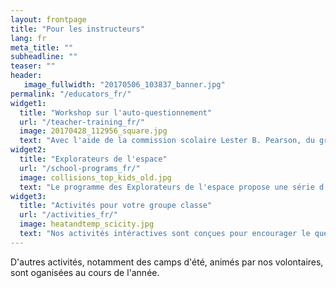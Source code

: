 ```yaml
---
layout: frontpage
title: "Pour les instructeurs"
lang: fr
meta_title: ""
subheadline: ""
teaser: ""
header:
   image_fullwidth: "20170506_103837_banner.jpg"
permalink: "/educators_fr/"
widget1:
  title: "Workshop sur l'auto-questionnement"
  url: "/teacher-training_fr/"
  image: 20170428_112956_square.jpg
  text: "Avec l'aide de la commission scolaire Lester B. Pearson, du groupe Astro McGill et de BrainReach (autre association McGilloise), nous organisons un workshop d'une journée basée sur l'apprentissage par l'auto-questionnement. Ce workshop est destiné aux enseignants des écoles primaires."
widget2:
  title: "Explorateurs de l'espace"
  url: "/school-programs_fr/"
  image: collisions_top_kids_old.jpg
  text: "Le programme des Explorateurs de l'espace propose une série d'activités ludiques d'1 à 2h en rapport avec des thèmes de physique générale. Ces activités sont animés par deux membres du groupe qui viennent rendre visite aux classes primaires partenaires une fois par mois."
widget3:
  title: "Activités pour votre groupe classe"
  url: "/activities_fr/"
  image: heatandtemp_scicity.jpg
  text: "Nos activités intéractives sont conçues pour encourager le questionnement des élèves. Nous vous encourageons à utiliser le materiel que nous avons développé, à l'adapter selon vos objectifs et à nous faire part de votre feedback."
---
```


D'autres activités, notamment des camps d'été, animés par nos volontaires, sont oganisées au cours de l'année.
